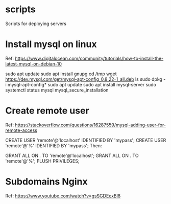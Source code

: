# scripts
Scripts for deploying servers

# Install mysql on linux

Ref: https://www.digitalocean.com/community/tutorials/how-to-install-the-latest-mysql-on-debian-10

sudo apt update
sudo apt install gnupg
cd /tmp
wget https://dev.mysql.com/get/mysql-apt-config_0.8.22-1_all.deb
ls
sudo dpkg -i mysql-apt-config*
sudo apt update
sudo apt install mysql-server
sudo systemctl status mysql
mysql_secure_installation

# Create remote user

Ref: https://stackoverflow.com/questions/16287559/mysql-adding-user-for-remote-access

CREATE USER 'remote'@'localhost' IDENTIFIED BY 'mypass';
CREATE USER 'remote'@'%' IDENTIFIED BY 'mypass';
Then:

GRANT ALL ON *.* TO 'remote'@'localhost';
GRANT ALL ON *.* TO 'remote'@'%';
FLUSH PRIVILEGES;


# Subdomains Nginx

Ref: https://www.youtube.com/watch?v=gsSGDEexBl8